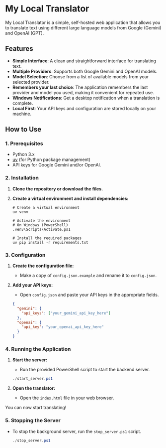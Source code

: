 # My Local Translator

My Local Translator is a simple, self-hosted web application that allows you to translate text using different large language models from Google (Gemini) and OpenAI (GPT).

## Features

-   **Simple Interface**: A clean and straightforward interface for translating text.
-   **Multiple Providers**: Supports both Google Gemini and OpenAI models.
-   **Model Selection**: Choose from a list of available models from your selected provider.
-   **Remembers your last choice**: The application remembers the last provider and model you used, making it convenient for repeated use.
-   **Windows Notifications**: Get a desktop notification when a translation is complete.
-   **Local First**: Your API keys and configuration are stored locally on your machine.

## How to Use

### 1. Prerequisites

-   Python 3.x
-   [uv](https://github.com/astral-sh/uv) (for Python package management)
-   API keys for Google Gemini and/or OpenAI.

### 2. Installation

1.  **Clone the repository or download the files.**

2.  **Create a virtual environment and install dependencies:**
    ```shell
    # Create a virtual environment
    uv venv

    # Activate the environment
    # On Windows (PowerShell)
    .venv\Scripts\Activate.ps1

    # Install the required packages
    uv pip install -r requirements.txt
    ```

### 3. Configuration

1.  **Create the configuration file:**
    -   Make a copy of `config.json.example` and rename it to `config.json`.

2.  **Add your API keys:**
    -   Open `config.json` and paste your API keys in the appropriate fields.

    ```json
    {
      "gemini": {
        "api_keys": ["your_gemini_api_key_here"]
      },
      "openai": {
        "api_key": "your_openai_api_key_here"
      }
    }
    ```

### 4. Running the Application

1.  **Start the server:**
    -   Run the provided PowerShell script to start the backend server.
    ```powershell
    ./start_server.ps1
    ```

2.  **Open the translator:**
    -   Open the `index.html` file in your web browser.

You can now start translating!

### 5. Stopping the Server

-   To stop the background server, run the `stop_server.ps1` script.
    ```powershell
    ./stop_server.ps1
    ```